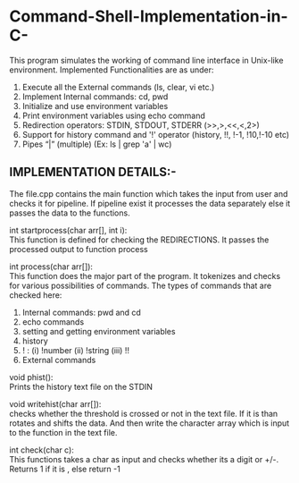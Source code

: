 # Command-Shell-Implementation-in-C-

This program simulates the working of command line interface in Unix-like environment. Implemented Functionalities are as under:
1. Execute all the External commands (ls, clear, vi etc.)
2. Implement Internal commands: cd, pwd
3. Initialize and use environment variables
4. Print environment variables using echo command
5. Redirection operators: STDIN, STDOUT, STDERR (>>,>,<<,<,2>) 
6. Support for history command and '!' operator (history, !!, !-1, !10,!-10 etc)
7. Pipes “|” (multiple) (Ex: ls | grep 'a' | wc)


## IMPLEMENTATION DETAILS:-

The file.cpp contains the main function which takes the input from user and checks it for pipeline. 
If pipeline exist it processes the data separately else it passes the data to the functions. 

int startprocess(char arr[], int i):<br />
This function is defined for checking the REDIRECTIONS. It passes the processed output to function process

int process(char arr[]):<br />
This function does the major part of the program. It tokenizes and checks for various possibilities of commands. The types of commands that are checked here:
1) Internal commands: pwd and cd
2) echo commands
3) setting and getting environment variables
4) history
5) ! : (i) !number (ii) !string (iii) !!
6) External commands

void phist():<br />
Prints the history text file on the STDIN

void writehist(char arr[]):<br />
checks whether the threshold is crossed or not in the text file. If it is than rotates and shifts the data. And then write the character array which is input to the function in the text file.

int check(char c):<br />
This functions takes a char as input and checks whether its a digit or +/-. Returns 1 if it is , else return -1

